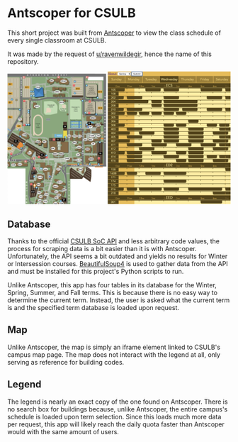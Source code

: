 # Antscoper for CSULB

This short project was built from [Antscoper](https://github.com/Krazete/antscoper) to view the class schedule of every single classroom at CSULB.

It was made by the request of [u/ravenwildegir](https://www.reddit.com/r/UCI/comments/ag50qk/i_made_a_thing_with_websoc/ee63kh5/), hence the name of this repository.

<img src="sample.png">

## Database
Thanks to the official [CSULB SoC API](http://wdc.csulb.edu/services/web/soc.html) and less arbitrary code values, the process for scraping data is a bit easier than it is with Antscoper.
Unfortunately, the API seems a bit outdated and yields no results for Winter or Intersession courses.
[BeautifulSoup4](https://www.crummy.com/software/BeautifulSoup/) is used to gather data from the API and must be installed for this project's Python scripts to run.

Unlike Antscoper, this app has four tables in its database for the Winter, Spring, Summer, and Fall terms.
This is because there is no easy way to determine the current term.
Instead, the user is asked what the current term is and the specified term database is loaded upon request.

## Map
Unlike Antscoper, the map is simply an iframe element linked to CSULB's campus map page.
The map does not interact with the legend at all, only serving as reference for building codes.

## Legend
The legend is nearly an exact copy of the one found on Antscoper.
There is no search box for buildings because, unlike Antscoper, the entire campus's schedule is loaded upon term selection.
Since this loads much more data per request, this app will likely reach the daily quota faster than Antscoper would with the same amount of users.
